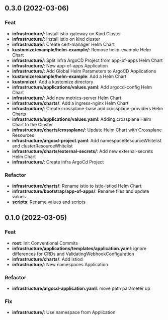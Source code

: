 ## 0.3.0 (2022-03-06)

### Feat

- **infrastructure/**: Install istio-gateway on Kind Cluster
- **infrastructure/**: Install istio on kind cluster
- **infrastructure/**: Create cert-manager Helm Chart
- **kustomize/example/helm-example/**: Remove helm-example Helm Chart
- **infrastructure/**: Split infra ArgoCD Project from app-of-apps Helm Chart
- **infrastructure/**: New app-of-apps Application
- **infrastructure/**: Add Global Helm Parameters to ArgoCD Applications
- **kustomize/example/helm-example**: Add a Helm Chart
- **kustomize/**: Add a kustomize directory
- **infrastructure/applications/values.yaml**: Add argocd-config Helm Chart
- **infrastructure/**: Add new metrics-server Helm Chart
- **infrastructure/charts/**: Add a ingress-nginx Helm Chart
- **infrastructure/**: Create crossplane-base and crossplane-providers Helm Charts
- **infrastructure/applications/values.yaml**: Adding crossplane Helm Chart to the Cluster
- **infrastructure/charts/crossplane/**: Update Helm Chart with Crossplane Resources
- **infrastructure/argocd-project.yaml**: Add namespaceResourceWhitelist and clusterResourceWhitelist
- **infrastructure/charts/external-secrets/**: Add new external-secrets Helm Chart
- **infrastructure/**: Create infra ArgoCd Project

### Refactor

- **infrastructure/charts/**: Rename istio to istio-istiod Helm Chart
- **infrastructure/bootstrap/app-of-apps/**: Rename files and update values
- **scripts**: Rename values and scripts

## 0.1.0 (2022-03-05)

### Feat

- **root**: Init Conventional Commits
- **infrastructure/applications/templates/application.yaml**: ignore differences for CRDs and ValidatingWebhookConfiguration
- **infrastructure/charts/**: Add istiod
- **infrastructure/**: New namespaces Application

### Refactor

- **infrastructure/argocd-application.yaml**: move path parameter up

### Fix

- **infrastructure/**: Use namespace from Application

